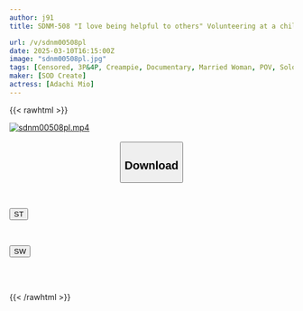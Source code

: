 ```yaml
---
author: j91
title: SDNM-508 "I love being helpful to others" Volunteering at a children's cafeteria. A wife who is good at cooking and who wets herself Mio Adachi, 30 years old. The final chapter. "It's been years since I've had a cumshot inside me." Five days of indulging in raw sex with a man other than her husband. A record of an affair creampie at home.

url: /v/sdnm00508pl
date: 2025-03-10T16:15:00Z
image: "sdnm00508pl.jpg"
tags: [Censored, 3P&4P, Creampie, Documentary, Married Woman, POV, Solowork]
maker: [SOD Create]
actress: [Adachi Mio]
---
```



{{< rawhtml >}}

<div class="video" data-videoid="bw6eYo9jXJUPyJw">
    <a href="javascript:;">
        <img src="/v/sdnm00508pl/sdnm00508pl.jpg" width="WIDTH" height="HEIGHT" alt="sdnm00508pl.mp4" loading="lazy">
    </a>
</div>

<script type="text/javascript" src="https://j91.asia/asset/on-demand-st.js"></script>

<br>
  <link rel="stylesheet" href="https://j91.asia/asset/bs5.css">
  
  <center>
  <button class="btn btn-primary" type="button" data-bs-toggle="collapse" data-bs-target=".multi-collapse" aria-expanded="false" aria-controls="multiCollapseExample1 multiCollapseExample2"><h2>Download</h2></button></center>
</p>
<div class="row">
  <div class="col">
    <div class="collapse multi-collapse" id="multiCollapseExample1">
      <div class="card card-body">
	      	      <br>
<div class="buttons">  
<p><a href="/v/sdnm00508pl/st.html" target="_blank"><button class="btn-hover color-3"><i class="fa fa-download"></i> ST</button></a></p></div>
    </div>
  </div>
</div>
  <div class="col">
    <div class="collapse multi-collapse" id="multiCollapseExample2">
      <div class="card card-body">
	      <br>
<div class="buttons">
<p><a href="/v/sdnm00508pl/sw.html" target="_blank"><button class="btn-hover color-2"><i class="fa fa-download"></i> SW</button></a></p></div>
<br><br>
      </div>
    </div>
  </div>
</div>

{{< /rawhtml >}}